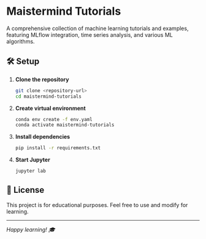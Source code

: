 # Maistermind Tutorials

A comprehensive collection of machine learning tutorials and examples, featuring MLflow integration, time series analysis, and various ML algorithms.


## 🛠️ Setup

1. **Clone the repository**
   ```bash
   git clone <repository-url>
   cd maistermind-tutorials
   ```

2. **Create virtual environment**
   ```bash
   conda env create -f env.yaml
   conda activate maistermind-tutorials
   ```

3. **Install dependencies**
   ```bash
   pip install -r requirements.txt
   ```

4. **Start Jupyter**
   ```bash
   jupyter lab
   ```
## 📝 License

This project is for educational purposes. Feel free to use and modify for learning.

---

*Happy learning! 🎓*
